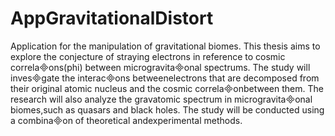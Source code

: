 # AppGravitationalDistort
Application for the manipulation of gravitational biomes.
This thesis aims to explore the conjecture of straying electrons in reference to cosmic correlaons(phi) between microgravitaonal spectrums. The study will invesgate the interacons betweenelectrons that are decomposed from their original atomic nucleus and the cosmic correlaonbetween them. The research will also analyze the gravatomic spectrum in microgravitaonal biomes,such as quasars and black holes. The study will be conducted using a combinaon of theoretical andexperimental methods.
